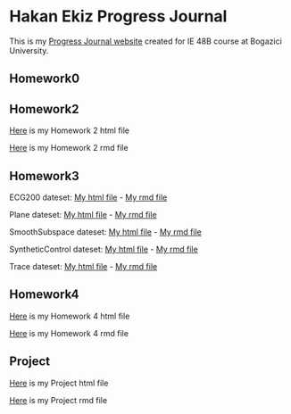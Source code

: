 # Hakan Ekiz Progress Journal

This is my [Progress Journal website](https://bu-ie-48b.github.io/fall21-Mhakanekiz-1/) created for IE 48B course at Bogazici University.

## Homework0

## Homework2

[Here](files/HW2.html) is my Homework 2 html file

[Here](files/HW2.rmd) is my Homework 2 rmd file

## Homework3

ECG200 dateset: [My html file](files/HW3-ECG200.html) - [My rmd file](files/HW3-EC200.rmd)

Plane dateset: [My html file](files/HW3-Plane.html) - [My rmd file](files/HW3-Plane.rmd)

SmoothSubspace dateset: [My html file](files/HW3-SmoothSubspace.html) - [My rmd file](files/HW3-SmoothSubspace.rmd)

SyntheticControl dateset: [My html file](files/HW3-SyntheticControl.html) - [My rmd file](files/HW3-SyntheticControl.rmd)

Trace dateset: [My html file](files/HW3-Trace.html) - [My rmd file](files/HW3-Trace.rmd)

## Homework4

[Here](files/HW4.html) is my Homework 4 html file

[Here](files/HW4.rmd) is my Homework 4 rmd file

## Project

[Here](files/projectReport.html) is my Project html file

[Here](files/projectReport.rmd) is my Project rmd file

